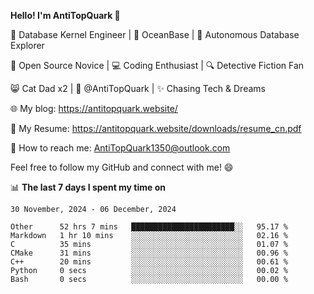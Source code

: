 
**Hello! I'm AntiTopQuark 👋**

🔧 Database Kernel Engineer | 🌊 OceanBase | 🤖 Autonomous Database Explorer

🌱 Open Source Novice | 💻 Coding Enthusiast | 🔍 Detective Fiction Fan

😸 Cat Dad x2 | 🎉 @AntiTopQuark | ✨ Chasing Tech & Dreams

🌐 My blog: https://antitopquark.website/

📄 My Resume: https://antitopquark.website/downloads/resume_cn.pdf

📧 How to reach me: AntiTopQuark1350@outlook.com

Feel free to follow my GitHub and connect with me! 😄

📊 **The last 7 days I spent my time on** 

<!--START_SECTION:waka-->
```text
30 November, 2024 - 06 December, 2024

Other      52 hrs 7 mins   ███████████████████████░░   95.17 % 
Markdown   1 hr 10 mins    ░░░░░░░░░░░░░░░░░░░░░░░░░   02.16 % 
C          35 mins         ░░░░░░░░░░░░░░░░░░░░░░░░░   01.07 % 
CMake      31 mins         ░░░░░░░░░░░░░░░░░░░░░░░░░   00.96 % 
C++        20 mins         ░░░░░░░░░░░░░░░░░░░░░░░░░   00.61 % 
Python     0 secs          ░░░░░░░░░░░░░░░░░░░░░░░░░   00.02 % 
Bash       0 secs          ░░░░░░░░░░░░░░░░░░░░░░░░░   00.00 %
```
<!--END_SECTION:waka-->


